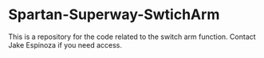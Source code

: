 # Spartan-Superway-SwtichArm
This is a repository for the code related to the switch arm function. Contact Jake Espinoza if you need access.
